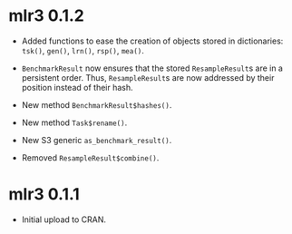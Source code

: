 # mlr3 0.1.2

* Added functions to ease the creation of objects stored in dictionaries:
  `tsk()`, `gen()`, `lrn()`, `rsp()`, `mea()`.

* `BenchmarkResult` now ensures that the stored `ResampleResult`s are in a
  persistent order. Thus, `ResampleResult`s are now addressed by their position
  instead of their hash.

* New method `BenchmarkResult$hashes()`.

* New method `Task$rename()`.

* New S3 generic `as_benchmark_result()`.

* Removed `ResampleResult$combine()`.

# mlr3 0.1.1

* Initial upload to CRAN.
